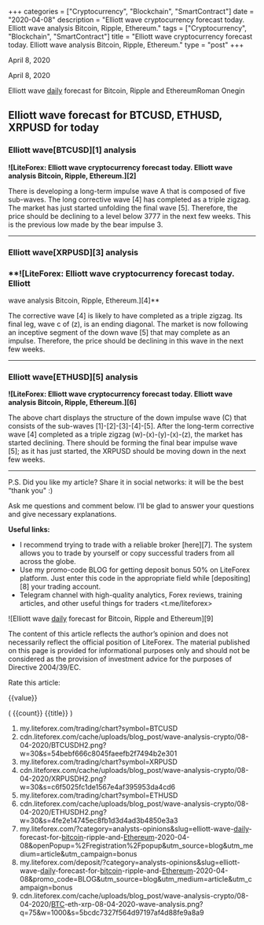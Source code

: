 +++
categories = ["Cryptocurrency", "Blockchain", "SmartContract"]
date = "2020-04-08"
description = "Elliott wave cryptocurrency forecast today. Elliott wave analysis Bitcoin, Ripple, Ethereum."
tags = ["Cryptocurrency", "Blockchain", "SmartContract"]
title = "Elliott wave cryptocurrency forecast today. Elliott wave analysis Bitcoin, Ripple, Ethereum."
type = "post"
+++

April 8, 2020

April 8, 2020

Elliott wave [daily](https://www.fintecher.org/2020/03/03/forex-trading-daily-strategy/) forecast for Bitcoin, Ripple and EthereumRoman Onegin

## Elliott wave forecast for BTCUSD, ETHUSD, XRPUSD for today

###  **Elliott wave[BTCUSD][1] analysis**

 **![LiteForex: Elliott wave cryptocurrency forecast today. Elliott wave
analysis Bitcoin, Ripple, Ethereum.][2]**

There is developing a long-term impulse wave A that is composed of five
sub-waves. The long corrective wave [4] has completed as a triple
zigzag. The market has just started unfolding the final wave [5].
Therefore, the price should be declining to a level below 3777 in the
next few weeks. This is the previous low made by the bear impulse 3.

* * *

###  **Elliott wave[XRPUSD][3] analysis**

###  **![LiteForex: Elliott wave cryptocurrency forecast today. Elliott
wave analysis Bitcoin, Ripple, Ethereum.][4]**

The corrective wave [4] is likely to have completed as a triple zigzag.
Its final leg, wave c of (z), is an ending diagonal. The market is now
following an inceptive segment of the down wave [5] that may complete as
an impulse. Therefore, the price should be declining in this wave in the
next few weeks.

* * *

###  **Elliott wave[ETHUSD][5] analysis**

 **![LiteForex: Elliott wave cryptocurrency forecast today. Elliott wave
analysis Bitcoin, Ripple, Ethereum.][6]**

The above chart displays the structure of the down impulse wave (C) that
consists of the sub-waves [1]-[2]-[3]-[4]-[5]. After the long-term
corrective wave [4] completed as a triple zigzag (w)-(x)-(y)-(x)-(z),
the market has started declining. There should be forming the final bear
impulse wave [5]; as it has just started, the XRPUSD should be moving
down in the next few weeks.

* * *

P.S. Did you like my article? Share it in social networks: it will be
the best “thank you" :)

Ask me questions and comment below. I’ll be glad to answer your
questions and give necessary explanations.

 **Useful links:**

  * I recommend trying to trade with a reliable broker [here][7]. The system allows you to trade by yourself or copy successful traders from all across the globe.
  * Use my promo-code BLOG for getting deposit bonus 50% on LiteForex platform. Just enter this code in the appropriate field while [depositing][8] your trading account.
  * Telegram channel with high-quality analytics, Forex reviews, training articles, and other useful things for traders <t.me/liteforex>

![Elliott wave [daily](https://www.fintecher.org/2020/03/03/forex-trading-daily-strategy/) forecast for Bitcoin, Ripple and Ethereum][9]

The content of this article reflects the author’s opinion and does not
necessarily reflect the official position of LiteForex. The material
published on this page is provided for informational purposes only and
should not be considered as the provision of investment advice for the
purposes of Directive 2004/39/EC.

Rate this article:

{{value}}

( {{count}} {{title}} )

   1. my.liteforex.com/trading/chart?symbol=BTCUSD
   2. cdn.liteforex.com/cache/uploads/blog_post/wave-analysis-crypto/08-04-2020/BTCUSDH2.png?w=30&s=54bebf666c8045faeefb2f7494b2e301
   3. my.liteforex.com/trading/chart?symbol=XRPUSD
   4. cdn.liteforex.com/cache/uploads/blog_post/wave-analysis-crypto/08-04-2020/XRPUSDH2.png?w=30&s=c6f5025fc1de1567e4af395953da4cd6
   5. my.liteforex.com/trading/chart?symbol=ETHUSD
   6. cdn.liteforex.com/cache/uploads/blog_post/wave-analysis-crypto/08-04-2020/ETHUSDH2.png?w=30&s=4fe2e14745ec8fb1d3d4ad3b4850e3a3
   7. my.liteforex.com/?category=analysts-opinions&slug=elliott-wave-[daily](https://www.fintecher.org/2020/03/03/forex-trading-daily-strategy/)-forecast-for-[bitcoin](https://www.letsplayfx.com/blog/forex-for-bitcoin/)-ripple-and-[Ethereum](https://www.playgroundfx.com/blog/the-creator-of-ethereum/)-2020-04-08&openPopup=%2Fregistration%2Fpopup&utm_source=blog&utm_medium=article&utm_campaign=bonus
   8. my.liteforex.com/deposit/?category=analysts-opinions&slug=elliott-wave-[daily](https://www.fintecher.org/2020/03/03/forex-trading-daily-strategy/)-forecast-for-[bitcoin](https://www.letsplayfx.com/blog/forex-for-bitcoin/)-ripple-and-[Ethereum](https://www.playgroundfx.com/blog/the-creator-of-ethereum/)-2020-04-08&promo_code=BLOG&utm_source=blog&utm_medium=article&utm_campaign=bonus
   9. cdn.liteforex.com/cache/uploads/blog_post/wave-analysis-crypto/08-04-2020/[BTC](https://www.playgroundfx.com/blog/who-is-the-creator-of-bitcoin/)-eth-xrp-08-04-2020-wave-analysis.png?q=75&w=1000&s=5bcdc7327f564d97197af4d88fe9a8a9